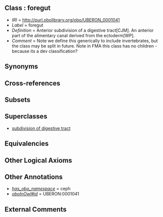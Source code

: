 
## Class : foregut

 * *IRI* = http://purl.obolibrary.org/obo/UBERON_0001041
 * *Label* = foregut
 * *Definition* = Anterior subdivision of a digestive tract[CJM]. An anterior part of the alimentary canal derived from the ectoderm[WP].
 * *Comment* = Note we define this generically to include invertebrates, but the class may be split in future. Note in FMA this class has no children - because its a dev classification?

## Synonyms


## Cross-references


## Subsets


## Superclasses

 * [subdivision of digestive tract](../../UBERON/21/UBERON_0004921.md)

## Equivalencies


## Other Logical Axioms


## Other Annotations

 * *[has_obo_namespace](../../ce/oboInOwl#hasOBONamespace.md)* = ceph
 * *[oboInOwl#id](../../id/oboInOwl#id.md)* = UBERON:0001041

## External Comments

